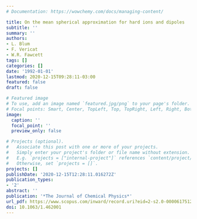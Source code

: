 ```yaml
---
# Documentation: https://wowchemy.com/docs/managing-content/

title: On the mean spherical approximation for hard ions and dipoles
subtitle: ''
summary: ''
authors:
- L. Blum
- F. Vericat
- W.R. Fawcett
tags: []
categories: []
date: '1992-01-01'
lastmod: 2020-12-15T09:28:11-03:00
featured: false
draft: false

# Featured image
# To use, add an image named `featured.jpg/png` to your page's folder.
# Focal points: Smart, Center, TopLeft, Top, TopRight, Left, Right, BottomLeft, Bottom, BottomRight.
image:
  caption: ''
  focal_point: ''
  preview_only: false

# Projects (optional).
#   Associate this post with one or more of your projects.
#   Simply enter your project's folder or file name without extension.
#   E.g. `projects = ["internal-project"]` references `content/project/deep-learning/index.md`.
#   Otherwise, set `projects = []`.
projects: []
publishDate: '2020-12-15T12:28:11.016272Z'
publication_types:
- '2'
abstract: ''
publication: '*The Journal of Chemical Physics*'
url_pdf: https://www.scopus.com/inward/record.uri?eid=2-s2.0-0000617512&doi=10.1063%2f1.462001&partnerID=40&md5=535bbc706d4847f3d03bd1a7eaee0c9b
doi: 10.1063/1.462001
---
```

